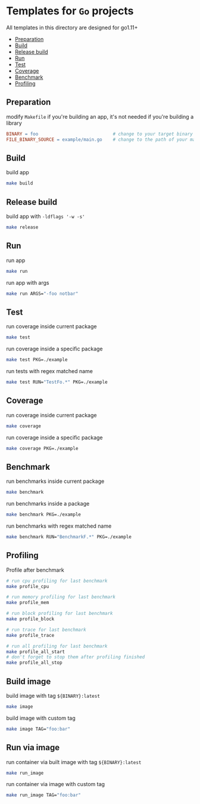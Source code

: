 # Templates for `Go` projects

All templates in this directory are designed for go1.11+

- [Preparation](#preparation)
- [Build](#build)
- [Release build](#release-build)
- [Run](#run)
- [Test](#test)
- [Coverage](#coverage)
- [Benchmark](#benchmark)
- [Profiling](#profiling)

## Preparation

modify `Makefile` if you're building an app, it's not needed if you're building a library

```makefile
BINARY = foo                            # change to your target binary name
FILE_BINARY_SOURCE = example/main.go    # change to the path of your main file
```

## Build

build app

```bash
make build
```

## Release build

build app with `-ldflags '-w -s'`

```bash
make release
```

## Run

run app

```bash
make run
```

run app with args

```bash
make run ARGS="-foo notbar"
```

## Test

run coverage inside current package

```bash
make test
```

run coverage inside a specific package

```bash
make test PKG=./example
```

run tests with regex matched name

```bash
make test RUN="TestFo.*" PKG=./example
```

## Coverage

run coverage inside current package

```bash
make coverage
```

run coverage inside a specific package

```bash
make coverage PKG=./example
```

## Benchmark

run benchmarks inside current package

```bash
make benchmark
```

run benchmarks inside a package

```bash
make benchmark PKG=./example
```

run benchmarks with regex matched name

```bash
make benchmark RUN="BenchmarkF.*" PKG=./example
```

## Profiling

Profile after benchmark

```bash
# run cpu profiling for last benchmark
make profile_cpu

# run memory profiling for last benchmark
make profile_mem

# run block profiling for last benchmark
make profile_block

# run trace for last benchmark
make profile_trace

# run all profiling for last benchmark
make profile_all_start
# don't forget to stop them after profiling finished
make profile_all_stop
```

## Build image

build image with tag `${BINARY}:latest`

```bash
make image
```

build image with custom tag

```bash
make image TAG="foo:bar"
```

## Run via image

run container via built image with tag `${BINARY}:latest`

```bash
make run_image
```

run container via image with custom tag

```bash
make run_image TAG="foo:bar"
```